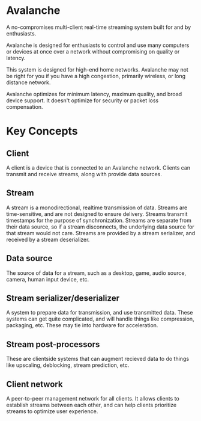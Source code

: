 # Avalanche
A no-compromises multi-client real-time streaming system built for and by enthusiasts.

Avalanche is designed for enthusiasts to control and use many computers or devices at once over a network without compromising on quality or latency.

This system is designed for high-end home networks. Avalanche may not be right for you if you have a high congestion, primarily wireless, or long distance network.

Avalanche optimizes for minimum latency, maximum quality, and broad device support. It doesn't optimize for security or packet loss compensation.


# Key Concepts

## Client
A client is a device that is connected to an Avalanche network. Clients can transmit and receive streams, along with provide data sources.

## Stream
A stream is a monodirectional, realtime transmission of data. Streams are time-sensitive, and are not designed to ensure delivery. 
Streams transmit timestamps for the purpose of synchronization.
Streams are separate from their data source, so if a stream disconnects, the underlying data source for that stream would not care.
Streams are provided by a stream serializer, and received by a stream deserializer.

## Data source
The source of data for a stream, such as a desktop, game, audio source, camera, human input device, etc.

## Stream serializer/deserializer
A system to prepare data for transmission, and use transmitted data. These systems can get quite complicated, and will handle things like compression, packaging, etc. 
These may tie into hardware for acceleration.

## Stream post-processors
These are clientside systems that can augment recieved data to do things like upscaling, deblocking, stream prediction, etc.

## Client network
A peer-to-peer management network for all clients. It allows clients to establish streams between each other, and can help clients prioritize streams to optimize user experience.
